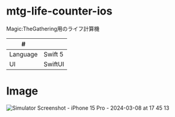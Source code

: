 # mtg-life-counter-ios
Magic:TheGathering用のライフ計算機

| # | |
| ---- | ---- |
| Language| Swift 5 |
| UI | SwiftUI |

# Image
![Simulator Screenshot - iPhone 15 Pro - 2024-03-08 at 17 45 13](https://github.com/kuskyst/mtg-life-counter-ios/assets/126965999/d5378793-d097-4c2d-a4c5-9037d69dd4d3)
